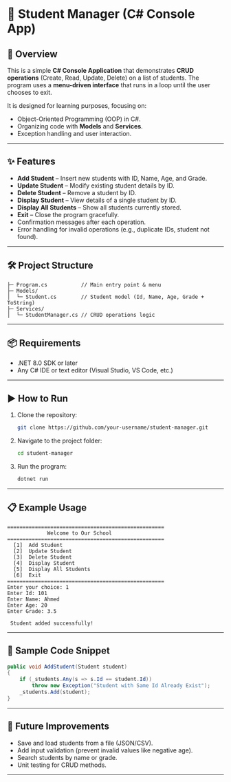 # 🏫 Student Manager (C# Console App)

## 📌 Overview

This is a simple **C# Console Application** that demonstrates **CRUD operations** (Create, Read, Update, Delete) on a list of students.
The program uses a **menu-driven interface** that runs in a loop until the user chooses to exit.

It is designed for learning purposes, focusing on:

* Object-Oriented Programming (OOP) in C#.
* Organizing code with **Models** and **Services**.
* Exception handling and user interaction.

---

## ✨ Features

*  **Add Student** – Insert new students with ID, Name, Age, and Grade.
* **Update Student** – Modify existing student details by ID.
* **Delete Student** – Remove a student by ID.
* **Display Student** – View details of a single student by ID.
* **Display All Students** – Show all students currently stored.
* **Exit** – Close the program gracefully.
*  Confirmation messages after each operation.
*  Error handling for invalid operations (e.g., duplicate IDs, student not found).

---

## 🛠️ Project Structure

```
├─ Program.cs           // Main entry point & menu
├─ Models/
│  └─ Student.cs        // Student model (Id, Name, Age, Grade + ToString)
├─ Services/
│  └─ StudentManager.cs // CRUD operations logic
```

---

## 📦 Requirements

* .NET 8.0 SDK or later
* Any C# IDE or text editor (Visual Studio, VS Code, etc.)

---

## ▶️ How to Run

1. Clone the repository:

   ```bash
   git clone https://github.com/your-username/student-manager.git
   ```
2. Navigate to the project folder:

   ```bash
   cd student-manager
   ```
3. Run the program:

   ```bash
   dotnet run
   ```

---

## 📋 Example Usage

```
===================================================
             Welcome to Our School            
===================================================
  [1]  Add Student
  [2]  Update Student
  [3]  Delete Student
  [4]  Display Student
  [5]  Display All Students
  [6]  Exit
===================================================
Enter your choice: 1
Enter Id: 101
Enter Name: Ahmed
Enter Age: 20
Enter Grade: 3.5

 Student added successfully!
```

---

## 🧩 Sample Code Snippet

```csharp
public void AddStudent(Student student)
{
    if (_students.Any(s => s.Id == student.Id))
        throw new Exception("Student with Same Id Already Exist");
    _students.Add(student);
}
```

---

## 🚀 Future Improvements

* Save and load students from a file (JSON/CSV).
* Add input validation (prevent invalid values like negative age).
* Search students by name or grade.
* Unit testing for CRUD methods.

---
